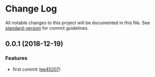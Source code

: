 # Change Log

All notable changes to this project will be documented in this file. See [standard-version](https://github.com/conventional-changelog/standard-version) for commit guidelines.

<a name="0.0.1"></a>
## 0.0.1 (2018-12-19)


### Features

* first commit ([ee45207](https://github.com/Lighting-Jack/js-workflow-promise/commit/ee45207))
